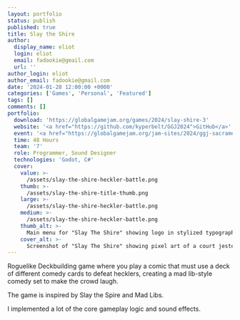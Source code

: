 ```yaml
---
layout: portfolio
status: publish
published: true
title: Slay the Shire
author:
  display_name: eliot
  login: eliot
  email: fadookie@gmail.com
  url: ''
author_login: eliot
author_email: fadookie@gmail.com
date: '2024-01-28 12:00:00 +0000'
categories: ['Games', 'Personal', 'Featured']
tags: []
comments: []
portfolio:
  download: 'https://globalgamejam.org/games/2024/slay-shire-3'
  website: '<a href="https://github.com/kyperbelt/GGJ2024">GitHub</a>'
  event: '<a href="https://globalgamejam.org/jam-sites/2024/ggj-sacramento-2024">Global Game Jam Sacramento 2024</a>'
  time: 48 Hours
  team: '7'
  role: Programmer, Sound Designer
  technologies: 'Godot, C#'
  cover:
    value: >-
      /assets/slay-the-shire-heckler-battle.png
    thumb: >-
      /assets/slay-the-shire-title-thumb.png
    large: >-
      /assets/slay-the-shire-heckler-battle.png
    medium: >-
      /assets/slay-the-shire-heckler-battle.png
    thumb_alt: >-
      Main menu for "Slay The Shire" showing logo in stylized typography and "Start" button.
    cover_alt: >-
      Screenshot of "Slay The Shire" showing pixel art of a court jester with a bullhorn shouting at a king (the heckler) sitting in a throne in a crowd of people. A deck of cards is shown with punchline and comeback cards. Health bars are shown for the heckler and jester and an energy indicator showing 0/5 and a deck with "5". there's also a flag-shaped "End Turn" button.
---
```


Roguelike Deckbuilding game where you play a comic that must use a deck of different comedy cards to defeat hecklers, creating a mad lib-style comedy set to make the crowd laugh.

The game is inspired by Slay the Spire and Mad Libs.

I implemented a lot of the core gameplay logic and sound effects.
